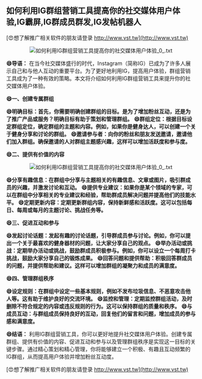 ## **如何利用IG群组营销工具提高你的社交媒体用户体验,IG霸屏,IG群成员群发,IG发帖机器人**

[😍想了解推广相关软件的朋友请登录 http://www.vst.tw](http://www.vst.tw)

 <center><img src="https://vst.tw/MP4/tuiguang/png/3.png" alt="如何利用IG群组营销工具提高你的社交媒体用户体验_0_.txt"></center>

**😄导语：**
在当今社交媒体盛行的时代，Instagram（简称IG）已成为了许多人展示自己和与他人互动的重要平台。为了更好地利用IG，提高用户体验，群组营销工具成为了一种有效的策略。本文将介绍如何利用IG群组营销工具来提升你的社交媒体用户体验。

**😄一、创建专属群组**

**😄明确目标：首先，你需要明确创建群组的目标。是为了增加粉丝互动，还是为了推广产品或服务？明确目标有助于策划和管理群组。**
**😄群组定位：根据目标设定群组定位，确定群组的主题和内容。例如，如果你是健身达人，可以创建一个关于健身分享和讨论的群组。**
**😄邀请参与者：向你的粉丝和朋友发送邀请，邀请他们加入群组。确保邀请的人对群组主题感兴趣，这样可以增加活跃度和参与度。**

**😄二、提供有价值的内容**

 <center><img src="https://vst.tw/MP4/tuiguang/png/6.png" alt="如何利用IG群组营销工具提高你的社交媒体用户体验_0_.txt"></center>

**😄分享有趣信息：在群组中分享与主题相关的有趣信息、文章或图片，吸引群成员的兴趣，并激发讨论和互动。**
**😄提供专业建议：如果你是某个领域的专家，可以在群组中分享相关的专业建议和经验，帮助群成员解决问题并提高他们的技能水平。**
**😄定期更新内容：定期更新群组内容，保持新鲜感和活跃度。这可以包括每日、每周或每月的主题讨论、挑战任务等。**

**😄三、促进互动和参与**

**😄发起讨论话题：发起有趣的讨论话题，引导群成员参与讨论。例如，你可以提出一个关于最喜欢的健身器材的问题，让大家分享自己的观点。**
**😄举办活动或挑战：定期举办活动或挑战，鼓励群成员积极参与。例如，你可以设立一个每周打卡挑战，鼓励大家分享自己的锻炼成果。**
**😄回答问题和提供帮助：积极回答群成员的问题，并提供帮助和建议。这样可以增加群组的凝聚力和成员的满意度。**

**😄四、管理群组秩序**

**😄设定规则：在群组中设定一些基本规则，例如不发布垃圾信息、不恶意攻击他人等。这有助于维护良好的交流环境。**
**😄监控和管理：定期监控群组活动，及时删除不符合规定的内容或违反规则的行为。这可以保持群组的质量和秩序。**
**😄与成员互动：与群组成员保持良好的互动，回复他们的留言和问题，增加成员的参与感和满意度。**

**😄结语：**
利用IG群组营销工具，你可以更好地提升社交媒体用户体验。创建专属群组、提供有价值的内容、促进互动和参与以及管理群组秩序是实现这一目标的关键步骤。通过精心策划和精心管理，你将能够建立一个积极、有趣且互动频繁的IG群组，从而提高用户体验并增加粉丝互动度。

[😍想了解推广相关软件的朋友请登录 http://www.vst.tw](http://www.vst.tw)



